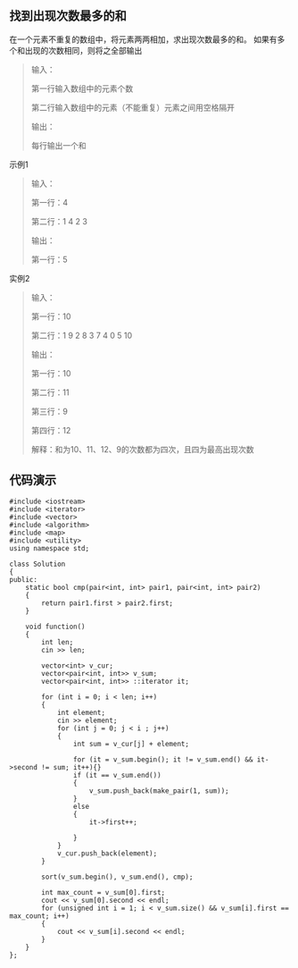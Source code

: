 ## 找到出现次数最多的和 ##
在一个元素不重复的数组中，将元素两两相加，求出现次数最多的和。
如果有多个和出现的次数相同，则将之全部输出
> 输入：
> 
> 第一行输入数组中的元素个数
> 
> 第二行输入数组中的元素（不能重复）元素之间用空格隔开
> 
> 输出：
> 
> 每行输出一个和

示例1
> 输入：
> 
> 第一行：4
> 
> 第二行：1 4 2 3
> 
> 输出：
> 
> 第一行：5

实例2

> 输入：
> 
> 第一行：10
> 
> 第二行：1 9 2 8 3 7 4 0 5 10
> 
> 输出：
> 
> 第一行：10
> 
> 第二行：11
> 
> 第三行：9
> 
> 第四行：12
> 
> 解释：和为10、11、12、9的次数都为四次，且四为最高出现次数
## 代码演示 ##
    #include <iostream>
    #include <iterator>
    #include <vector>
    #include <algorithm>
    #include <map>
    #include <utility>
    using namespace std;
    
    class Solution
    {
    public:
		static bool cmp(pair<int, int> pair1, pair<int, int> pair2)
		{
			return pair1.first > pair2.first;
		}
	
		void function()
		{
			int len;
			cin >> len;
	
			vector<int> v_cur;
			vector<pair<int, int>> v_sum;
			vector<pair<int, int>> ::iterator it;
	
			for (int i = 0; i < len; i++)
			{
				int element;
				cin >> element;
				for (int j = 0; j < i ; j++)
				{
					int sum = v_cur[j] + element;
	
					for (it = v_sum.begin(); it != v_sum.end() && it->second != sum; it++){}
					if (it == v_sum.end())
					{
						v_sum.push_back(make_pair(1, sum));				
					}
					else
					{
						it->first++;
	
					}				
				}
				v_cur.push_back(element);
			}
			
			sort(v_sum.begin(), v_sum.end(), cmp);
	
			int max_count = v_sum[0].first;
			cout << v_sum[0].second << endl;
			for (unsigned int i = 1; i < v_sum.size() && v_sum[i].first == max_count; i++)
			{
				cout << v_sum[i].second << endl;
			}
		}
    };
